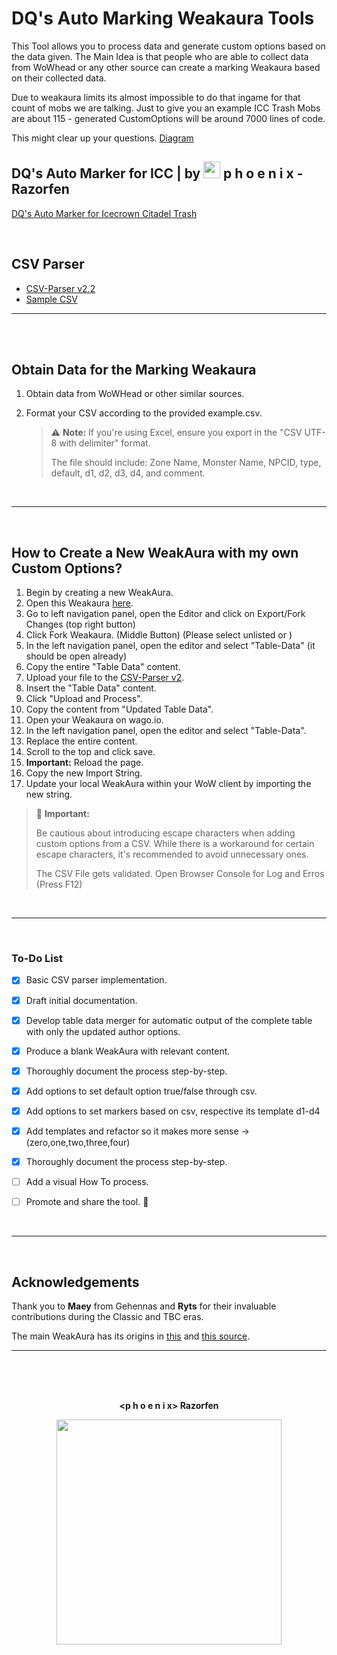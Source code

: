 # DQ's Auto Marking Weakaura Tools

This Tool allows you to process data and generate custom options based on the data given.
The Main Idea is that people who are able to collect data from WoWhead or any other source can create a marking Weakaura based on their collected data.

Due to weakaura limits its almost impossible to do that ingame for that count of mobs we are talking.
Just to give you an example ICC Trash Mobs are about 115 - generated CustomOptions will be around 7000 lines of code.

This might clear up your questions. [Diagram](https://github.com/DieQuelle/dqs-automarking/blob/main/diagram.md)







<h2>DQ's Auto Marker for ICC | by <img width="27" src="https://i.imgur.com/qz0L6Zk.png" alt="phoenix-logo"> p h o e n i x -  Razorfen
</h2>

[DQ's Auto Marker for Icecrown Citadel Trash](https://wago.io/Ck9JAf55V)

<br>


## CSV Parser


- [CSV-Parser v2.2](https://automarker.d-q.xyz/csvparse_v2.html)
- [Sample CSV](https://github.com/DieQuelle/dqs-automarking/blob/main/example.csv)

---
<br>
<br>

## Obtain Data for the Marking Weakaura 

1. Obtain data from WoWHead or other similar sources.
2. Format your CSV according to the provided example.csv.

   > ⚠️ **Note:** If you're using Excel, ensure you export in the "CSV UTF-8 with delimiter" format.
   >
   > The file should include: Zone Name, Monster Name, NPCID, type, default, d1, d2, d3, d4, and comment.

<br>


---
<br>


## How to Create a New WeakAura with my own Custom Options? 

1. Begin by creating a new WeakAura.
2. Open this Weakaura [here](https://wago.io/hBttee1ip).
3. Go to left navigation panel, open the Editor and click on Export/Fork Changes (top right button)
4. Click Fork Weakaura. (Middle Button) (Please select unlisted or )
5. In the left navigation panel, open the editor and select "Table-Data" (it should be open already)
6. Copy the entire "Table Data" content.
7. Upload your file to the [CSV-Parser v2](https://automarker.d-q.xyz/csvparse_v2.html).
8. Insert the "Table Data" content.
9. Click "Upload and Process".
10. Copy the content from "Updated Table Data".
11. Open your Weakaura on wago.io.
12. In the left navigation panel, open the editor and select "Table-Data".
13. Replace the entire content.
14. Scroll to the top and click save.
15. **Important:** Reload the page.
16. Copy the new Import String.
17. Update your local WeakAura within your WoW client by importing the new string.

   > 🔴 **Important:** 
   >
   > Be cautious about introducing escape characters when adding custom options from a CSV. While there is a workaround for certain escape characters, it's recommended to avoid unnecessary ones.
   >
   > The CSV File gets validated. Open Browser Console for Log and Erros (Press F12)

<br>


---
<br>


### To-Do List

- [x] Basic CSV parser implementation.
- [x] Draft initial documentation.
- [x] Develop table data merger for automatic output of the complete table with only the updated author options.
- [x] Produce a blank WeakAura with relevant content.
- [x] Thoroughly document the process step-by-step.
- [x] Add options to set default option true/false through csv.
- [x] Add options to set markers based on csv, respective its template d1-d4
- [x] Add templates and refactor so it makes more sense -> (zero,one,two,three,four)
- [x] Thoroughly document the process step-by-step.
- [ ] Add a visual How To process.
- [ ] Promote and share the tool. 🎉


<br>


---
<br>


## Acknowledgements

Thank you to **Maey** from Gehennas and **Ryts** for their invaluable contributions during the Classic and TBC eras.

The main WeakAura has its origins in [this](https://wago.io/-4-XO5Mst) and [this source](https://wago.io/WvTWjRwcu).

---

<br>
<br>
<br>
<div align="center">

**\<p h o e n i x> Razorfen**

<img width="360" src="https://i.imgur.com/qz0L6Zk.png">
</div>